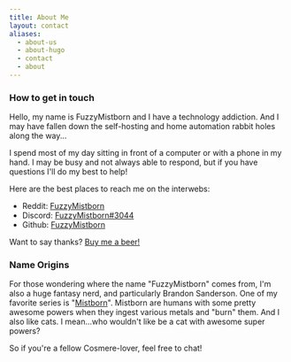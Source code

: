 ```yaml
---
title: About Me
layout: contact
aliases:
  - about-us
  - about-hugo
  - contact
  - about
---
```


### How to get in touch

Hello, my name is FuzzyMistborn and I have a technology addiction.  And I may have fallen down the self-hosting and home automation rabbit holes along the way...

I spend most of my day sitting in front of a computer or with a phone in my hand.  I may be busy and not always able to respond, but if you have questions I'll do my best to help!

Here are the best places to reach me on the interwebs:

- Reddit: [FuzzyMistborn](https://reddit.com/u/FuzzyMistborn/)
- Discord: [FuzzyMistborn#3044](https://discord.com/)
- Github: [FuzzyMistborn](https://github.com/FuzzyMistborn/)

Want to say thanks? [Buy me a beer!](https://www.buymeacoffee.com/fuzzymistborn)

### Name Origins

For those wondering where the name "FuzzyMistborn" comes from, I'm also a huge fantasy nerd, and particularly Brandon Sanderson.  One of my favorite series is "[Mistborn](https://en.wikipedia.org/wiki/Mistborn)".  Mistborn are humans with some pretty awesome powers when they ingest various metals and "burn" them.  And I also like cats.  I mean...who wouldn't like be a cat with awesome super powers?

So if you're a fellow Cosmere-lover, feel free to chat!
